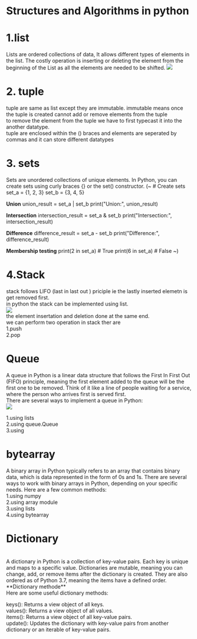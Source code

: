 # Structures and Algorithms in python

<h1> 1.list </h1>
    Lists are ordered collections of data, It allows different types of elements in the list. The costly operation is inserting or deleting the element from the beginning of the List as all the elements are needed to be shifted. 
    <img src="https://github.com/user-attachments/assets/974869e3-a0ef-4762-8f4e-dab63c52af9b">

<h1>2. tuple </h1>
    tuple are same as list except they are immutable. immutable means once the tuple is created cannot add or remove elements from the tuple <br> to remove the element from the tuple we have to first typecast it into the another datatype.
    <br>
    tuple are enclosed within the () braces and elements are seperated by commas and it can store different datatypes 

<h1>3. sets </h3>
     
Sets are unordered collections of unique elements. In Python, you can create sets using curly braces {} or the set() constructor.
(~ # Create sets
set_a = {1, 2, 3}
set_b = {3, 4, 5}

**Union**
union_result = set_a | set_b
print("Union:", union_result)

**Intersection**
intersection_result = set_a & set_b
print("Intersection:", intersection_result)

**Difference**
difference_result = set_a - set_b
print("Difference:", difference_result)

**Membership testing**
print(2 in set_a)  # True
print(6 in set_a)  # False
~)

<h1>4.Stack</h1>
stack follows LIFO (last in last out ) priciple ie the lastly inserted elemetn is get removed first.
<br> in python the stack can be implemented using list.
<br> <img src = "https://github.com/user-attachments/assets/87984e52-035b-4af7-8069-6a4dc84d7d64" !>
<br> the element insertation and deletion done at the same end.
<br> we can perform two operation in stack ther are <br> 1.push <br> 2.pop

<h1>Queue</h1>
A queue in Python is a linear data structure that follows the First In First Out (FIFO) principle, meaning the first element added to the queue will be the first one to be removed. Think of it like a line of people waiting for a service, where the person who arrives first is served first.<br>
There are several ways to implement a queue in Python:<br>
<img src="https://github.com/user-attachments/assets/a01ea920-0d54-4963-a25b-1379d10dbe8c">

1.using lists<br>2.using queue.Queue<br>3.using 

<h1>bytearray</h1>
A binary array in Python typically refers to an array that contains binary data, which is data represented in the form of 0s and 1s. There are several ways to work with binary arrays in Python, depending on your specific needs. Here are a few common methods:<br>
1.using numpy <br>2.using array module <br>3.using lists <br>4.using bytearray

<h1>Dictionary</h1>
<br>A dictionary in Python is a collection of key-value pairs. Each key is unique and maps to a specific value. Dictionaries are mutable, meaning you can change, add, or remove items after the dictionary is created. They are also ordered as of Python 3.7, meaning the items have a defined order.
<br>
**Dictionary methode** <br>
Here are some useful dictionary methods:<br>

keys(): Returns a view object of all keys.<br>
values(): Returns a view object of all values.<br>
items(): Returns a view object of all key-value pairs.<br>
update(): Updates the dictionary with key-value pairs from another dictionary or an iterable of key-value pairs.


